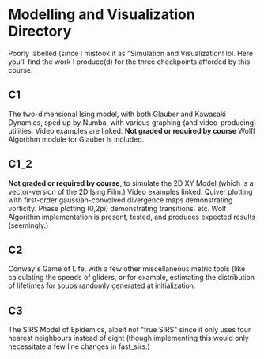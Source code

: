 # Modelling and Visualization Directory
Poorly labelled (since I mistook it as "Simulation and Visualization! lol. Here you'll find the work I produce(d) for the three checkpoints afforded by this course. 

## C1 
The two-dimensional Ising model, with both Glauber and Kawasaki Dynamics, sped up by Numba, with various graphing (and video-producing) utilities. Video examples are linked. **Not graded or required by course** Wolff Algorithm module for Glauber is included. 

## C1_2
**Not graded or required by course**, to simulate the 2D XY Model (which is a vector-version of the 2D Ising Film.) Video examples linked. Quiver plotting with first-order gaussian-convolved divergence maps demonstrating vorticity. Phase plotting (0,2pi) demonstrating transitions. etc. Wolf Algorithm implementation is present, tested, and produces expected results (seemingly.) 

## C2 
Conway's Game of Life, with a few other miscellaneous metric tools (like calculating the speeds of gliders, or for example, estimating the distribution of lifetimes for soups randomly generated at initialization.

## C3 
The SIRS Model of Epidemics, albeit not "true SIRS" since it only uses four nearest neighbours instead of eight (though implementing this would only necessitate a few line changes in fast_sirs.) 
